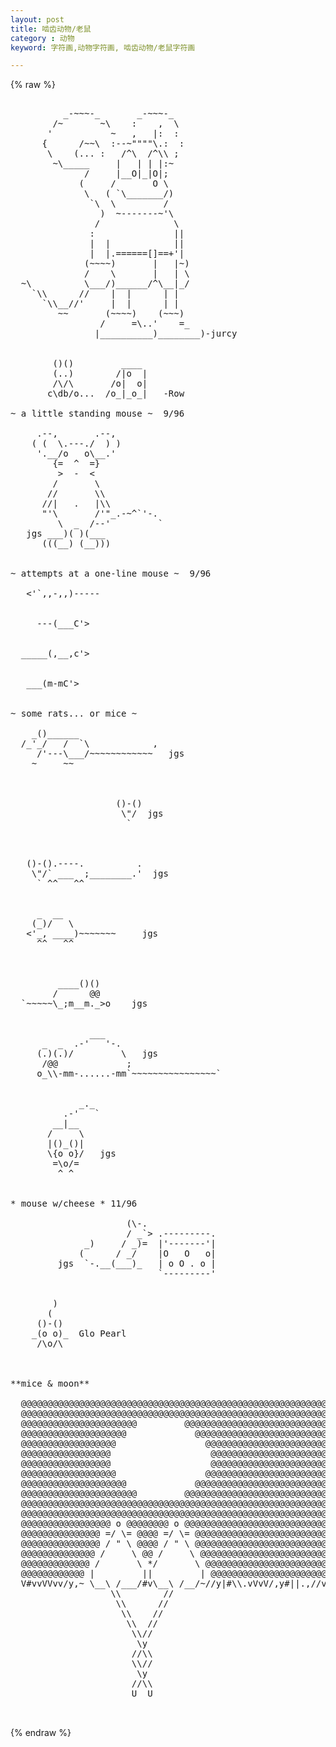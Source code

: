 ```yaml
---
layout: post
title: 啮齿动物/老鼠
category : 动物
keyword: 字符画,动物字符画, 啮齿动物/老鼠字符画

---
```

{% raw %}
<pre>

          _-~~~-_       _-~~~-_
        /~       ~\    :    ,  \
       '           ~   ,   |:  :
      {      /~~\  :--~""""\.:  :
       \    (... :   /^\  /^\\ ;
        ~\_____     |   | | |:~
              /     |__O|_|O|;
             (     /       O \
              \   ( `\_______/)
               `\  \         /
                 )  ~-------~'\
                /              \
               :               ||
               |  |            ||
               |  |.======[]==+'|
              (~~~~)       |   |~)
              /    \       |   | \
  ~\          \___/)______/^\__|_/
    `\\      //    |  |      | |
      `\\__//'     |  |      | |
         ~~       (~~~~)    (~~~)
                 /     =\..'    =_
                |__________)________)-jurcy


        ()()         ____
        (..)        /|o  |
        /\/\       /o|  o|
       c\db/o...  /o_|_o_|   -Row

~ a little standing mouse ~  9/96

     .--,       .--,
    ( (  \.---./  ) )
     '.__/o   o\__.'
        {=  ^  =}
         >  -  <
        /       \
       //       \\
      //|   .   |\\
      "'\       /'"_.-~^`'-.
         \  _  /--'         `
   jgs ___)( )(___
      (((__) (__)))


~ attempts at a one-line mouse ~  9/96

   <'`,,-,,)-----


     ---(___C'>


  _____(,__,c'>


   ___(m-mC'>


~ some rats... or mice ~

    _()______
  /_'_/   /  `\            ,
     /'---\___/~~~~~~~~~~~~   jgs
    ~     ~~


                  
                    ()-()   
                     \"/  jgs
                      `



   ()-().----.          .
    \"/` ___  ;________.'  jgs
     ` ^^   ^^
              

     _  __
    (_)/   \
   <'_, ____)~~~~~~~     jgs
     ^^   ^^ 



         ____()()
        /      @@
  `~~~~~\_;m__m._>o    jgs


               ___
      _  _  .-'   '-.
     (.)(.)/         \   jgs
      /@@             ;
     o_\\-mm-......-mm`~~~~~~~~~~~~~~~~`
                       

             _._
          .-'   `
        __|__
       /     \
       |()_()|
       \{o o}/   jgs
        =\o/=
         ^ ^


* mouse w/cheese * 11/96
                            
                      (\-.
                      / _`> .---------.
              _)     / _)=  |'-------'|
             (      / _/    |O   O   o|
         jgs  `-.__(___)_   | o O . o |
                            `---------'


        )
       (
     ()-()
    _(o o)_  Glo Pearl
     /\o/\



**mice & moon**

  @@@@@@@@@@@@@@@@@@@@@@@@@@@@@@@@@@@@@@@@@@@@@@@@@@@@@@@@@@@@@@@@@@@
  @@@@@@@@@@@@@@@@@@@@@@@@@@@@@@@@@@@@@@@@@@@@@@@@@@@@@@@@@@@@@@@@@@@
  @@@@@@@@@@@@@@@@@@@@@@         @@@@@@@@@@@@@@@@@@@@@@@@@@@@@@@@@@@@
  @@@@@@@@@@@@@@@@@@@@             @@@@@@@@@@@@@@@@@@@@@@@@@@@@@@@@@@
  @@@@@@@@@@@@@@@@@@                 @@@@@@@@@@@@@@@@@@@@@@@@@@@@@@@@
  @@@@@@@@@@@@@@@@@                   @@@@@@@@@@@@@@@@@@@@@@@@@@@@@@@
  @@@@@@@@@@@@@@@@@                   @@@@@@@@@@@@@@@@@@@@@@@@@@@@@@@
  @@@@@@@@@@@@@@@@@@                 @@@@@@@@@@@@@@@@@@@@@@@@@@@@@@@@
  @@@@@@@@@@@@@@@@@@@@             @@@@@@@@@@@@@@@@@@@@@@@@@@@@@@@@@@
  @@@@@@@@@@@@@@@@@@@@@@         @@@@@@@@@@@@@@@@@@@@@@@@@@@@@@@@@@@@
  @@@@@@@@@@@@@@@@@@@@@@@@@@@@@@@@@@@@@@@@@@@@@@@@@@@@@@@@@@@@@@@@@@@
  @@@@@@@@@@@@@@@@@@@@@@@@@@@@@@@@@@@@@@@@@@@@@@@@@@@@@@@@@@@@@@@@@@@
  @@@@@@@@@@@@@@@@@ o @@@@@@@@ o @@@@@@@@@@@@@@@@@@@@@@@@@@@@@@@@@@@@
  @@@@@@@@@@@@@@@ =/ \= @@@@ =/ \= @@@@@@@@@@@@@@@@@@@@@@@@@@@@@@@@@@
  @@@@@@@@@@@@@@@ / " \ @@@@ / " \ @@@@@@@@@@@@@@@@@@@@@@@@@@@@@@@@@@
  @@@@@@@@@@@@@@ /     \ @@ /     \ @@@@@@@@@@@@@@@@@@@@@@@@@@hjw@@@@
  @@@@@@@@@@@@@ /       \ */       \ @@@@@@@@@@@@@@@@@@@@@@@@@`97@@@@
  @@@@@@@@@@@@ |         ||         | @@@@@@@@@@@@@@@@@@@@@@@@@@@@@@@
  V#vvVVvv/y,~ \__\ /___/#v\__\ /__/~//y|#\\.vVvV/,y#||.,//vvVvVvV,,##
                   \\        //
                    \\      //
                     \\    //
                      \\  //
                       \\//
                        \y
                       //\\
                       \\//
                        \y
                       //\\
                       U  U

 </pre>
{% endraw %}

